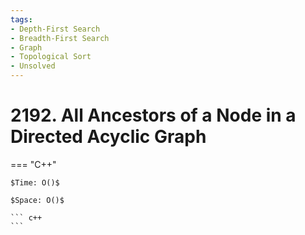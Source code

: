 ```yaml
---
tags:
- Depth-First Search
- Breadth-First Search
- Graph
- Topological Sort
- Unsolved
---
```



# 2192. All Ancestors of a Node in a Directed Acyclic Graph

=== "C++"

    $Time: O()$

    $Space: O()$

    ``` c++
    ```